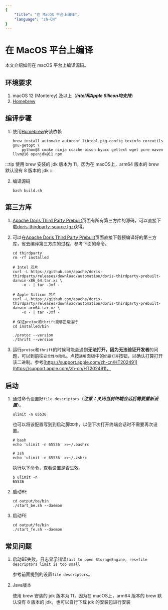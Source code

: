 ```yaml
---
{
    "title": "在 MacOS 平台上编译",
    "language": "zh-CN"
}
---
```


<!--
Licensed to the Apache Software Foundation (ASF) under one
or more contributor license agreements.  See the NOTICE file
distributed with this work for additional information
regarding copyright ownership.  The ASF licenses this file
to you under the Apache License, Version 2.0 (the
"License"); you may not use this file except in compliance
with the License.  You may obtain a copy of the License at

  http://www.apache.org/licenses/LICENSE-2.0

Unless required by applicable law or agreed to in writing,
software distributed under the License is distributed on an
"AS IS" BASIS, WITHOUT WARRANTIES OR CONDITIONS OF ANY
KIND, either express or implied.  See the License for the
specific language governing permissions and limitations
under the License.
-->

# 在 MacOS 平台上编译

本文介绍如何在 macOS 平台上编译源码。

## 环境要求

1. macOS 12 (Monterey) 及以上（_**Intel和Apple Silicon均支持**_）
2. [Homebrew](https://brew.sh/)

## 编译步骤

1. 使用[Homebrew](https://brew.sh/)安装依赖
    ```shell
    brew install automake autoconf libtool pkg-config texinfo coreutils gnu-getopt \
        python@3 cmake ninja ccache bison byacc gettext wget pcre maven llvm@16 openjdk@11 npm
    ```

:::tip
使用 brew 安装的 jdk 版本为 11，因为在 macOS上，arm64 版本的 brew 默认没有 8 版本的 jdk
:::

2. 编译源码
    ```shell
    bash build.sh
    ```

## 第三方库

1. [Apache Doris Third Party Prebuilt](https://github.com/apache/doris-thirdparty/releases/tag/automation)页面有所有第三方库的源码，可以直接下载[doris-thirdparty-source.tgz](https://github.com/apache/doris-thirdparty/releases/download/automation/doris-thirdparty-source.tgz)获得。

2. 可以在[Apache Doris Third Party Prebuilt](https://github.com/apache/doris-thirdparty/releases/tag/automation)页面直接下载预编译好的第三方库，省去编译第三方库的过程，参考下面的命令。
    ```shell
    cd thirdparty
    rm -rf installed

    # Intel 芯片
    curl -L https://github.com/apache/doris-thirdparty/releases/download/automation/doris-thirdparty-prebuilt-darwin-x86_64.tar.xz \
        -o - | tar -Jxf -

    # Apple Silicon 芯片
    curl -L https://github.com/apache/doris-thirdparty/releases/download/automation/doris-thirdparty-prebuilt-darwin-arm64.tar.xz \
        -o - | tar -Jxf -

    # 保证protoc和thrift能够正常运行
    cd installed/bin

    ./protoc --version
    ./thrift --version
    ```
3. 运行`protoc`和`thrift`的时候可能会遇到**无法打开，因为无法验证开发者**的问题，可以到前往`安全性与隐私`。点按`通用`面板中的`仍要打开`按钮，以确认打算打开该二进制。参考[https://support.apple.com/zh-cn/HT202491](https://support.apple.com/zh-cn/HT202491)。

## 启动

1. 通过命令设置好`file descriptors`（_**注意：关闭当前终端会话后需要重新设置**_）。
    ```shell
    ulimit -n 65536
    ```
    也可以将该配置写到到启动脚本中，以便下次打开终端会话时不需要再次设置。
    ```shell
    # bash
    echo 'ulimit -n 65536' >>~/.bashrc
    
    # zsh
    echo 'ulimit -n 65536' >>~/.zshrc
    ```
    执行以下命令，查看设置是否生效。
    ```shell
    $ ulimit -n
    65536
    ```

2. 启动BE
    ```shell
    cd output/be/bin
    ./start_be.sh --daemon
    ```

3. 启动FE
    ```shell
    cd output/fe/bin
    ./start_fe.sh --daemon
    ```

## 常见问题

1. 启动BE失败，日志显示错误`fail to open StorageEngine, res=file descriptors limit is too small`

   参考前面提到的设置`file descriptors`。

2. Java版本

   使用 brew 安装的 jdk 版本为 11，因为在 macOS上，arm64 版本的 brew 默认没有 8 版本的 jdk，也可以自行下载 jdk 的安装包进行安装
